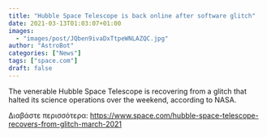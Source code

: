 ```yaml
---
title: "Hubble Space Telescope is back online after software glitch"
date: 2021-03-13T01:03:07+01:00
images:
  - "images/post/JQben9ivaDxTtpeWNLAZQC.jpg"
author: "AstroBot"
categories: ["News"]
tags: ["space.com"]
draft: false
---
```


The venerable Hubble Space Telescope is recovering from a glitch that halted its science operations over the weekend, according to NASA. 

Διαβάστε περισσότερα: https://www.space.com/hubble-space-telescope-recovers-from-glitch-march-2021
